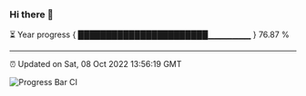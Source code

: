 ### Hi there 👋

⏳ Year progress { ███████████████████████▁▁▁▁▁▁▁ } 76.87 %

---

⏰ Updated on Sat, 08 Oct 2022 13:56:19 GMT

![Progress Bar CI](https://github.com/liununu/liununu/workflows/Progress%20Bar%20CI/badge.svg)
